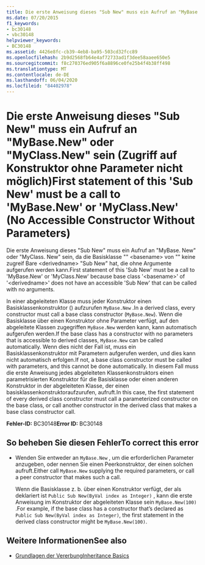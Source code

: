 ```yaml
---
title: Die erste Anweisung dieses "Sub New" muss ein Aufruf an "MyBase.New" oder "MyClass.New" sein (Zugriff auf Konstruktor ohne Parameter nicht möglich)
ms.date: 07/20/2015
f1_keywords:
- bc30148
- vbc30148
helpviewer_keywords:
- BC30148
ms.assetid: 4426e8fc-cb39-4eb8-ba95-503cd32fcc89
ms.openlocfilehash: 2b9d2568fb64e4af72733ad1f3dee58aaee650e5
ms.sourcegitcommit: f8c270376ed905f6a8896ce0fe25b4f4b38ff498
ms.translationtype: MT
ms.contentlocale: de-DE
ms.lasthandoff: 06/04/2020
ms.locfileid: "84402978"
---
```

# <a name="first-statement-of-this-sub-new-must-be-a-call-to-mybasenew-or-myclassnew-no-accessible-constructor-without-parameters"></a><span data-ttu-id="19e3b-102">Die erste Anweisung dieses "Sub New" muss ein Aufruf an "MyBase.New" oder "MyClass.New" sein (Zugriff auf Konstruktor ohne Parameter nicht möglich)</span><span class="sxs-lookup"><span data-stu-id="19e3b-102">First statement of this 'Sub New' must be a call to 'MyBase.New' or 'MyClass.New' (No Accessible Constructor Without Parameters)</span></span>
<span data-ttu-id="19e3b-103">Die erste Anweisung dieses "Sub New" muss ein Aufruf an "MyBase. New" oder "MyClass. New" sein, da die Basisklasse "" \<basename> von "" keine zugreif Bare \<derivedname> "Sub New" hat, die ohne Argumente aufgerufen werden kann.</span><span class="sxs-lookup"><span data-stu-id="19e3b-103">First statement of this 'Sub New' must be a call to 'MyBase.New' or 'MyClass.New' because base class '\<basename>' of '\<derivedname>' does not have an accessible 'Sub New' that can be called with no arguments.</span></span>  
  
 <span data-ttu-id="19e3b-104">In einer abgeleiteten Klasse muss jeder Konstruktor einen Basisklassenkonstruktor () aufzurufen `MyBase.New` .</span><span class="sxs-lookup"><span data-stu-id="19e3b-104">In a derived class, every constructor must call a base class constructor (`MyBase.New`).</span></span> <span data-ttu-id="19e3b-105">Wenn die Basisklasse über einen Konstruktor ohne Parameter verfügt, auf den abgeleitete Klassen zugegriffen `MyBase.New` werden kann, kann automatisch aufgerufen werden.</span><span class="sxs-lookup"><span data-stu-id="19e3b-105">If the base class has a constructor with no parameters that is accessible to derived classes, `MyBase.New` can be called automatically.</span></span> <span data-ttu-id="19e3b-106">Wenn dies nicht der Fall ist, muss ein Basisklassenkonstruktor mit Parametern aufgerufen werden, und dies kann nicht automatisch erfolgen.</span><span class="sxs-lookup"><span data-stu-id="19e3b-106">If not, a base class constructor must be called with parameters, and this cannot be done automatically.</span></span> <span data-ttu-id="19e3b-107">In diesem Fall muss die erste Anweisung jedes abgeleiteten Klassenkonstruktors einen parametrisierten Konstruktor für die Basisklasse oder einen anderen Konstruktor in der abgeleiteten Klasse, der einen basisklassenkonstruktoraufzurufen, aufruft.</span><span class="sxs-lookup"><span data-stu-id="19e3b-107">In this case, the first statement of every derived class constructor must call a parameterized constructor on the base class, or call another constructor in the derived class that makes a base class constructor call.</span></span>  
  
 <span data-ttu-id="19e3b-108">**Fehler-ID:** BC30148</span><span class="sxs-lookup"><span data-stu-id="19e3b-108">**Error ID:** BC30148</span></span>  
  
## <a name="to-correct-this-error"></a><span data-ttu-id="19e3b-109">So beheben Sie diesen Fehler</span><span class="sxs-lookup"><span data-stu-id="19e3b-109">To correct this error</span></span>  
  
- <span data-ttu-id="19e3b-110">Wenden Sie entweder an `MyBase.New` , um die erforderlichen Parameter anzugeben, oder nennen Sie einen Peerkonstruktor, der einen solchen aufruft.</span><span class="sxs-lookup"><span data-stu-id="19e3b-110">Either call `MyBase.New` supplying the required parameters, or call a peer constructor that makes such a call.</span></span>  
  
     <span data-ttu-id="19e3b-111">Wenn die Basisklasse z. b. über einen Konstruktor verfügt, der als deklariert ist `Public Sub New(ByVal index as Integer)` , kann die erste Anweisung im Konstruktor der abgeleiteten Klasse sein `MyBase.New(100)` .</span><span class="sxs-lookup"><span data-stu-id="19e3b-111">For example, if the base class has a constructor that’s declared as `Public Sub New(ByVal index as Integer)`, the first statement in the derived class constructor might be `MyBase.New(100)`.</span></span>  
  
## <a name="see-also"></a><span data-ttu-id="19e3b-112">Weitere Informationen</span><span class="sxs-lookup"><span data-stu-id="19e3b-112">See also</span></span>

- [<span data-ttu-id="19e3b-113">Grundlagen der Vererbung</span><span class="sxs-lookup"><span data-stu-id="19e3b-113">Inheritance Basics</span></span>](../../programming-guide/language-features/objects-and-classes/inheritance-basics.md)
